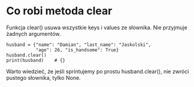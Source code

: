 # Co robi metoda clear  
Funkcja clear() usuwa wszystkie keys i values ze słownika. Nie przyjmuje żadnych argumentów.  

```
husband = {"name": "Damian", "last_name": "Jaskolski",
           "age": 26, "is_handsome": True}
husband.clear()
print(husband)    # {}
```
Warto wiedzieć, że jeśli sprintujemy po prostu husband.clear(), nie zwróci pustego słownika, tylko None.
